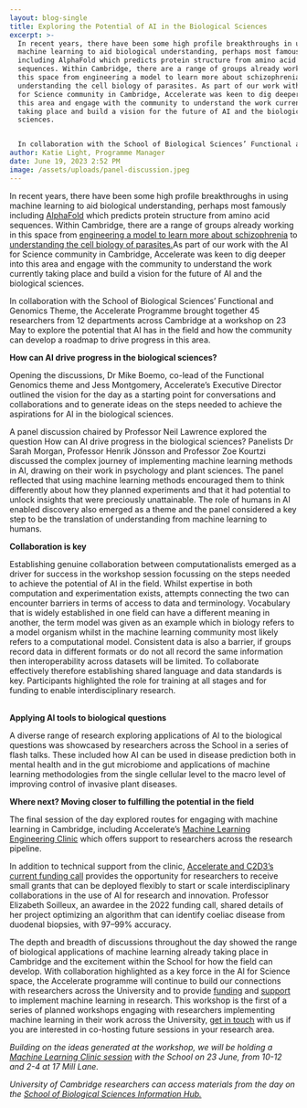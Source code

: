 ```yaml
---
layout: blog-single
title: Exploring the Potential of AI in the Biological Sciences
excerpt: >-
  In recent years, there have been some high profile breakthroughs in using
  machine learning to aid biological understanding, perhaps most famously
  including AlphaFold which predicts protein structure from amino acid
  sequences. Within Cambridge, there are a range of groups already working in
  this space from engineering a model to learn more about schizophrenia to
  understanding the cell biology of parasites. As part of our work with the AI
  for Science community in Cambridge, Accelerate was keen to dig deeper into
  this area and engage with the community to understand the work currently
  taking place and build a vision for the future of AI and the biological
  sciences.


  In collaboration with the School of Biological Sciences’ Functional and Genomics Theme, the Accelerate Programme brought together 45 researchers from 12 departments across Cambridge at a workshop on 23 May to explore the potential that AI has in the field and how the community can develop a roadmap to drive progress in this area.
author: Katie Light, Programme Manager
date: June 19, 2023 2:52 PM
image: /assets/uploads/panel-discussion.jpeg
---
```

In recent years, there have been some high profile breakthroughs in using machine learning to aid biological understanding, perhaps most famously including [AlphaFold](https://alphafold.ebi.ac.uk/) which predicts protein structure from amino acid sequences. Within Cambridge, there are a range of groups already working in this space from [engineering a model to learn more about schizophrenia](https://acceleratescience.github.io/2023/04/03/engineering-a-model-to-help-learn-more-about-schizophrenia.html) to [understanding the cell biology of parasites.](<https://acceleratescience.github.io/accelerate-spark data science residency/2021/06/24/NicolaMoloney-ML-for-parasitology.html>)As part of our work with the AI for Science community in Cambridge, Accelerate was keen to dig deeper into this area and engage with the community to understand the work currently taking place and build a vision for the future of AI and the biological sciences. 


In collaboration with the School of Biological Sciences’ Functional and Genomics Theme, the Accelerate Programme brought together 45 researchers from 12 departments across Cambridge at a workshop on 23 May to explore the potential that AI has in the field and how the community can develop a roadmap to drive progress in this area.


**How can AI drive progress in the biological sciences?** 


Opening the discussions, Dr Mike Boemo, co-lead of the Functional Genomics theme and Jess Montgomery, Accelerate’s Executive Director outlined the vision for the day as a starting point for conversations and collaborations and to generate ideas on the steps needed to achieve the aspirations for AI in the biological sciences.


A panel discussion chaired by Professor Neil Lawrence explored the question How can AI drive progress in the biological sciences? Panelists Dr Sarah Morgan, Professor Henrik Jönsson and Professor Zoe Kourtzi discussed the complex journey of implementing machine learning methods in AI, drawing on their work in psychology and plant sciences. The panel reflected that using machine learning methods encouraged them to think differently about how they planned experiments and that it had potential to unlock insights that were preciously unattainable. The role of humans in AI enabled discovery also emerged as a theme and the panel considered a key step to be the translation of understanding from machine learning to humans. 


**Collaboration is key**


Establishing genuine collaboration between computationalists emerged as a driver for success in the workshop session focussing on the steps needed to achieve the potential of AI in the field. Whilst expertise in both computation and experimentation exists, attempts connecting the two can encounter barriers in terms of access to data and terminology. Vocabulary that is widely established in one field can have a different meaning in another, the term model was given as an example which in biology refers to a model organism whilst in the machine learning community most likely refers to a computational model. Consistent data is also a barrier, if groups record data in different formats or do not all record the same information then interoperability across datasets will be limited. To collaborate effectively therefore establishing shared language and data standards is key. Participants highlighted the role for training at all stages and for funding to enable interdisciplinary research.

\
**Applying AI tools to biological questions**


A diverse range of research exploring applications of AI to the biological questions was showcased by researchers across the School in a series of flash talks. These included how AI can be used in disease prediction both in mental health and in the gut microbiome and applications of machine learning methodologies from the single cellular level to the macro level of improving control of invasive plant diseases. 


**Where next? Moving closer to fulfilling the potential in the field** 


The final session of the day explored routes for engaging with machine learning in Cambridge, including Accelerate’s [Machine Learning Engineering Clinic](https://acceleratescience.github.io/machine-learning-clinic) which offers support to researchers across the research pipeline. 


In addition to technical support from the clinic, [Accelerate and C2D3’s current funding call](https://acceleratescience.github.io/news/2023-05-22-accelerate-c2d3-funding-call-for-novel-applications-of-ai-for-research-and-innovation.html) provides the opportunity for researchers to receive small grants that can be deployed flexibly to start or scale interdisciplinary collaborations in the use of AI for research and innovation. Professor Elizabeth Soilleux, an awardee in the 2022 funding call, shared details of her project optimizing an algorithm that can identify coeliac disease from duodenal biopsies, with 97–99% accuracy. 


The depth and breadth of discussions throughout the day showed the range of biological applications of machine learning already taking place in Cambridge and the excitement within the School for how the field can develop. With collaboration highlighted as a key force in the AI for Science space, the Accelerate programme will continue to build our connections with researchers across the University and to provide [funding](https://acceleratescience.github.io/news/2023-05-22-accelerate-c2d3-funding-call-for-novel-applications-of-ai-for-research-and-innovation.html) and [support](https://acceleratescience.github.io/machine-learning-clinic) to implement machine learning in research. This workshop is the first of a series of planned workshops engaging with researchers implementing machine learning in their work across the University, [get in touch](https://acceleratescience.github.io/get-involved) with us if you are interested in co-hosting future sessions in your research area. 


*Building on the ideas generated at the workshop, we will be holding a [Machine Learning Clinic session](https://acceleratescience.github.io/events/machine-learning-engineering-clinic-biological-sciences.html) with the School on 23 June, from 10-12 and 2-4 at 17 Mill Lane.* 


*University of Cambridge researchers can access materials from the day on the [School of Biological Sciences Information Hub. ](https://universityofcambridgecloud.sharepoint.com/sites/SBIOS_Intranet/SitePages/Machine-Learning,-AI-and-Biology.aspx)*